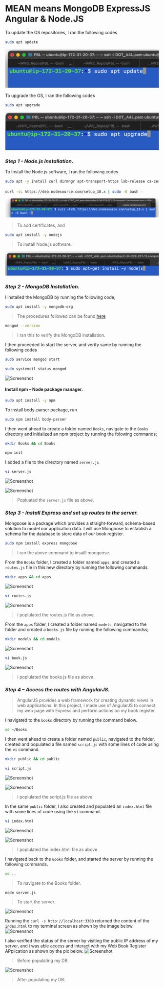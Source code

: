 # MEAN means MongoDB ExpressJS Angular & Node.JS


<!-- I utilised AWS EC2 as my Linux portion of the stack. I used an Ubuntu 20.04 LTS server, any Linux distro would equally work.!-->

To update the OS repositories, I ran the following codes

```bash
sudo apt update
```
![Screenshot](https://github.com/ardamz/PersonalDemos/blob/6e74a7e2b9dc58d5b7df61f3cb8cd8521e6bb662/3.%20Project%203%20MERN%20Stack%20Implementation%20copy/Update.png)

To upgrade the OS, I ran the following codes

```bash
sudo apt upgrade
```
![Screenshot](https://github.com/ardamz/PersonalDemos/blob/6e74a7e2b9dc58d5b7df61f3cb8cd8521e6bb662/3.%20Project%203%20MERN%20Stack%20Implementation%20copy/Upgrade.png)

### *__Step 1 -  Node.js Installation.__*

To Install the Node.js software, I ran the following codes


```bash
sudo apt -y install curl dirmngr apt-transport-https lsb-release ca-certificates

curl -sL https://deb.nodesource.com/setup_18.x | sudo -E bash -
```

![Screenshot](https://github.com/ardamz/PersonalDemos/blob/6e74a7e2b9dc58d5b7df61f3cb8cd8521e6bb662/3.%20Project%203%20MERN%20Stack%20Implementation%20copy/locate%20nodejs.png)

> To add certificates, and

```bash
sudo apt install -y nodejs
```
> To install Node.js software.

![Screenshot](https://github.com/ardamz/PersonalDemos/blob/6e74a7e2b9dc58d5b7df61f3cb8cd8521e6bb662/3.%20Project%203%20MERN%20Stack%20Implementation%20copy/install%20nodejs%20&%20npm.png)

### *__Step 2 -  MongoDB Installation.__*

I installed the MongoDB by running the following code;


```bash
sudo apt install -y mongodb-org
```
> The procedures followed can be found [here](https://www.cherryservers.com/blog/how-to-install-and-start-using-mongodb-on-ubuntu-20-04)

```bash
mongod --version
```
> I ran this to verify the MongoDB installation.

I then proceeded to start the server, and verify same by running the following codes

```bash
sudo service mongod start
```

```bash
sudo systemctl status mongod
```

![Screenshot](https://github.com/ardamz/PersonalDemos/b)


#### Install npm – Node package manager.

```bash
sudo apt install -y npm
```
To install body-parser package, run

```bash
sudo npm install body-parser
```

I then went ahead to create a folder named `Books`, navigate to the `Books` directory and initialized an npm project by running the folowing commands;

```bash
mkdir Books && cd Books
```
```bash
npm init
```

I added a file to the directory named `server.js` 

```bash
vi server.js
```
![Screenshot](https://github.com/ardamz/PersonalDemos/b)

![Screenshot](https://github.com/ardamz/PersonalDemos/b)

> Popluated the `server.js` file as above.


### *__Step 3 - Install Express and set up routes to the server.__*

Mongoose is a package which provides a straight-forward, schema-based solution to model our application data. I will use Mongoose to establish a schema for the database to store data of our book register.

```bash
sudo npm install express mongoose
```
> I ran the above command to insatll mongoose.

From the `Books` folder, I created a folder named `apps`, and created a `routes.js` file in this new directory by running the following commands.

```bash
mkdir apps && cd apps
```
![Screenshot](https://github.com/ardamz/PersonalDemos/b)

```bash
vi routes.js
```
![Screenshot](https://github.com/ardamz/PersonalDemos/b)
> I poplulated the routes.js file as above.

From the `apps` folder, I created a folder named `models`, navigated to the folder and created a `books.js` file by running the following commandss;

```bash
mkdir models && cd models
```
![Screenshot](https://github.com/ardamz/PersonalDemos/b)

```bash
vi book.js
```
![Screenshot](https://github.com/ardamz/PersonalDemos/b)
> I poplulated the books.js file as above.

### *__Step 4 – Access the routes with AngularJS.__*
> AngularJS provides a web framework for creating dynamic views in  web applications. In this project, I made use of AngularJS to connect my web page with Express and perform actions on my book register.

I navigated to the `books` directory by running the command below.
```bash
cd ~/Books
```
I then went ahead to create a folder named `public`, navigated to the folder, created and populated a file named `script.js` with some lines of code using the `vi` command.

```bash
mkdir public && cd public
```
```bash
vi script.js
```
![Screenshot](https://github.com/ardamz/PersonalDemos/b)

![Screenshot](https://github.com/ardamz/PersonalDemos/b)
> I poplulated the script.js file as above.

In the same `public` folder, I also created and populated an  `index.html` file with some lines of code using the `vi` command.

```bash
vi index.html
```
![Screenshot](https://github.com/ardamz/PersonalDemos/b)

![Screenshot](https://github.com/ardamz/PersonalDemos/b)
> I poplulated the index.html file as above.

I navigated back to the `Books` folder, and started the server by running the following commands.

```bash
cd ..
```
> To navigate to the Books folder.

```bash
node server.js
```
>To start the server.


![Screenshot](https://github.com/ardamz/PersonalDemos/b)

Running the `curl -s http://localhost:3300` returned the content of the `index.html` to my terminal screen as shown by the image below.
![Screenshot](https://github.com/ardamz/PersonalDemos/b)

I also verified the status of the server by visiting the public IP address of my server, and i was able access and interact with my Web Book Register APplication as shown by the pix below.
![Screenshot](https://github.com/ardamz/PersonalDemos/b)
>Before populating my DB

![Screenshot](https://github.com/ardamz/PersonalDemos/b)
>After populating my DB.







